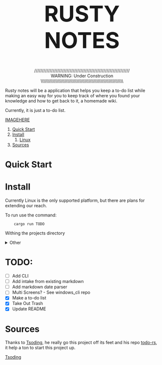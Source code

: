 <!-- https://codinhood.com/nano/git/center-images-text-github-readme-->
<h1 align="center" style="font-size:72px">RUSTY NOTES</h1>

<p align="center">
//////////////////////////////////////////////////////////////<br>
WARNING: Under Construction<br>
\\\\\\\\\\\\\\\\\\\\\\\\\\\\\\\\\\\\\\\\\\\\\\\\\\\\\\\\\\\\\\
</p>

Rusty notes will be a application that helps you keep a to-do list while making
an easy way for you to keep track of where you found your knowledge and how to
get back to it, a homemade wiki.

Currently, it is just a to-do list.


[IMAGEHERE](.img/todo.png)

1. [Quick Start](#quick)
1. [Install](#install)
    1. [Linux](#linux)
1. [Sources](#sources)


# Quick Start<a name="quick"></a>

# Install <a name="install"></a>

Currently Linux is the only supported platform, but there are plans for
extending our reach.

To run use the command:

```console
    cargo run TODO
```

Withing the projects directory

<details>
<summary> Other</summary>

For installation on other platforms a rust dev environment is needed and not
currently test.

</details>

# TODO:

- [ ] Add CLI
- [ ] Add intake from existing markdown
- [ ] Add markdown date parser
- [ ] Multi Screens?
        - See windows_cli repo 
- [X] Make a to-do list
- [X] Take Out Trash
- [X] Update README

# Sources <a name="sources"></a>

Thanks to [Tsoding](https://github.com/tsoding), he really go this project off
its feet and his repo [todo-rs](https://github.com/tsoding/todo-rs), it help a
ton to start this project up.

[Tsoding](https://tsoding.github.io/)
